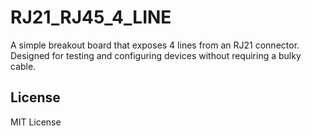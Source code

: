 # RJ21_RJ45_4_LINE

A simple breakout board that exposes 4 lines from an RJ21 connector. Designed for testing and configuring devices without requiring a bulky cable.

## License 

MIT License

